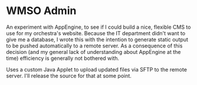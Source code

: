 WMSO Admin
==========

An experiment with AppEngine, to see if I could build a nice, flexible CMS to use for my
orchestra's website. Because the IT department didn't want to give me a database, I wrote this with the
intention to generate static output to be pushed automatically to a remote server. As a consequence of this
decision (and my general lack of understanding about AppEngine at the time) efficiency is generally not bothered with. 

Uses a custom Java Applet to upload updated files via SFTP to the remote server. I'll release the
source for that at some point.
